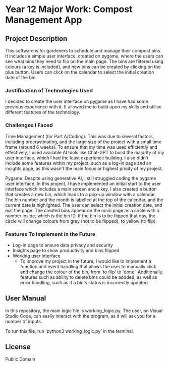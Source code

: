 # Year 12 Major Work: Compost Management App

## Project Description
This software is for gardeners to schedule and manage their compost bins. It includes a simple user interface, created on pygame, where the users can see what bins they need to flip on the main page. The bins are filtered using colours (a key is included), and new bins can be created by clicking on the plus button. Users can click on the calendar to select the initial creation date of the bin. 

### Justification of Technologies Used
I decided to create the user interface on pygame as I have had some previous experience with it. It allowed me to build upon my skills and utilise different features of the technology.

### Challenges I Faced
Time Management (for Part A/Coding): This was due to several factors, including procrastinating, and the large size of the project with a small time frame (around 6 weeks). To ensure that my time was used efficiently and effectively, I used available AI tools like Chat-GPT to build the majority of my user interface, which I had the least experience building. I also didn't include some features within my project, such as a log-in page and an insights page, as this wasn't the main focus or highest prioity of my project. 

Pygame: Despite using generative AI, I still struggled coding the pygame user interface. In this project, I have implemented an initial start to the user interface which includes a main screen and a key. I also created a button that creates a new bin, which leads to a pop-up window with a calendar. The bin number and the month is labelled at the top of the calendar, and the current date is highlighted. The user can select the initial creation date, and exit the page. The created bins appear on the main page as a circle with a number inside, which is the bin ID. If the bin is to be flipped that day, the circle will change colours from grey (not to be flipped), to yellow (to flip). 


### Features To Implement in the Future
- Log-in page to ensure data privacy and security
- Insights page to show productivity and bins flipped 
- Working user interface
    - To improve my project in the future, I would like to implement a function and event handling that allows the user to manually click and change the  colour of the bin, from 'to flip' to 'done.' Additionally, features such as ability to delete bins could be addded, as well as error handling, such as if a bin's status is incorrectly updated. 


## User Manual
In this repository, the main logic file is working_logic.py. The user, on Visual Studio Code, can easily interact with the program, as it will ask you for a number of inputs. 

To run this file, run 'python3 working_logic.py' in the terminal. 

## License
Public Domain 